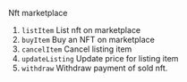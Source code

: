Nft marketplace

1. `listItem` List nft on marketplace
2. `buyItem` Buy an NFT on marketplace
3. `cancelItem` Cancel listing item
4. `updateListing` Update price for listing item
5. `withdraw` Withdraw payment of sold nft.

